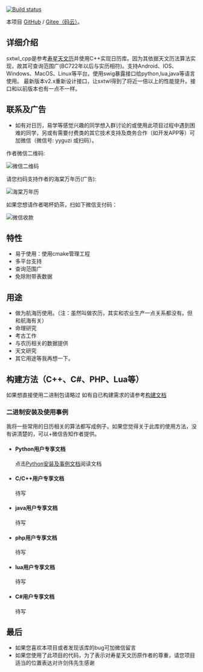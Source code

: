 
<!-- [![Build Status](https://travis-ci.org/yuangu/sxtwl_cpp.svg?branch=master)](https://travis-ci.org/yuangu/sxtwl_cpp) -->

[![Build status](https://ci.appveyor.com/api/projects/status/i78d0p0dggp9v475?svg=true)](https://ci.appveyor.com/project/yuangu/sxtwl-cpp)


本项目 [GitHub](https://github.com/yuangu/sxtwl_cpp) / [Gitee（码云）](https://gitee.com/yuangu/sxtwl)。

## 详细介绍

sxtwl_cpp是参考[寿星天文历](http://www.nongli.net/sxwnl/)并使用C++实现日历库。因为其依据天文历法算法实现，故其可查询范围广(BC722年以后与实历相符)。支持Android、IOS、Windows、MacOS、Linux等平台。使用swig暴露接口给python,lua,java等语言使用。
最新版本v2.x重新设计接口，让sxtwl得到了将近一倍以上的性能提升。接口和以前版本也有一点不一样。 



## 联系及广告

+ 如有对日历，易学等感觉兴趣的同学想入群讨论的或使用此项目过程中遇到困难的同学，另或有需要付费类的其它技术支持及商务合作（如开发APP等）可加微信（微信号: yyguzi 或扫码）。

作者微信二维码:

![微信二维码](https://gitee.com/yuangu/sxtwl/raw/master/doc/img/WechatIMG5.jpeg)  

请您扫码支持作者的海棠万年历(广告):

![海棠万年历](https://gitee.com/yuangu/sxtwl/raw/master/doc/img/qrcode_for_gh_d48e82be45fb_430.jpg)

如果您想请作者喝杯奶茶，扫如下微信支付码：

![微信收款](https://gitee.com/yuangu/sxtwl/raw/master/doc/img/WechatIMG7.jpeg)

## 特性

* 易于使用：使用cmake管理工程
* 多平台支持
* 查询范围广
* 免除附带表数据

## 用途

*  做为航海历使用。（注：虽然叫做农历，其实和农业生产一点关系都没有。但和航海有关）
*  命理研究
*  考古工作
*  与农历相关的数据提供 
*  天文研究
*  其它用途等我再想一下。


## 构建方法（C++、C#、PHP、Lua等）

如果想直接使用二进制包请略过
如有自已构建需求的请参考[构建文档](doc/如何构建.md)


### 二进制安装及使用事例
我将一些常用的日历相关的算法都写成例子。如果您觉得关于此库的使用方法，没有讲清楚的，可以+微信告知作者提供。

+ #### Python用户专享文档
    点击[Python安装及事例文档](python/README.md)阅读文档

+ #### C/C++用户专享文档
    <!-- 点击[C/C++安装及事例文档](doc/如何构建.md)阅读文档 -->
    待写

+ #### java用户专享文档
    <!-- 点击[java安装及事例文档](doc/如何构建.md)阅读文档 -->
    待写

+ #### php用户专享文档
    <!-- 点击[php安装及事例文档](doc/如何构建.md)阅读文档 -->
    待写
+ #### lua用户专享文档
    <!-- 点击[Python安装及事例文档](doc/如何构建.md)阅读文档 -->
    待写
+ #### C#用户专享文档
     <!-- 点击[Python安装及事例文档](doc/如何构建.md)阅读文档 -->
    待写

## 最后
* 如果您喜欢本项目或者发现该库的bug可加微信留言
* 如果您使用了此项目的代码，为了表示对寿星天文历原作者的尊重，请您项目适当的位置表达对许剑伟先生感谢



